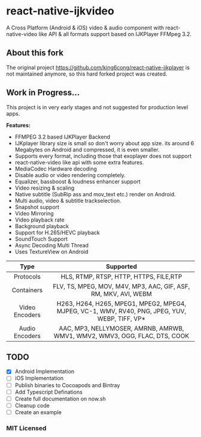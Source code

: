 # react-native-ijkvideo

A Cross Platform (Android & iOS) video & audio component with react-native-video like API & all formats support based on IJKPlayer FFMpeg 3.2.

## About this fork

The original project https://github.com/king6cong/react-native-ijkplayer is not maintained anymore, so this hard forked project was created.

## Work in Progress...

This project is in very early stages and not suggested for production level apps.

**Features:**

- FFMPEG 3.2 based IJKPlayer Backend
- IJKplayer library size is small so don't worry about app size. its around 6 Megabytes on Android and compressed, it is even smaller.
- Supports every format, including those that exoplayer does not support
- react-native-video like api with some extra features.
- MediaCodec Hardware decoding
- Disable audio or video rendering completely.
- Equalizer, bassboost & loudness enhancer support
- Video resizing & scaling
- Native subtitle (SubRip ass and mov_text etc.) render on Android.
- Multi audio, video & subtitle trackselection.
- Snapshot support
- Video Mirroring
- Video playback rate
- Background playback
- Support for H.265/HEVC playback
- SoundTouch Support
- Async Decoding Multi Thread
- Uses TextureView on Android

|      Type      |                                            Supported                                            |
| :------------: | :---------------------------------------------------------------------------------------------: |
|   Protocols    |                             HLS, RTMP, RTSP, HTTP, HTTPS, FILE,RTP                              |
|   Containers   |                 FLV, TS, MPEG, MOV, M4V, MP3, AAC, GIF, ASF, RM, MKV, AVI, WEBM                 |
| Video Encoders | H263, H264, H265, MPEG1, MPEG2, MPEG4, MJPEG, VC-1, WMV, RV40, PNG, JPEG, YUV, WEBP, TIFF, VP\* |
| Audio Encoders |           AAC, MP3, NELLYMOSER, AMRNB, AMRWB, WMV1, WMV2, WMV3, OGG, FLAC, DTS, COOK            |

## TODO

- [x] Android Implementation
- [ ] iOS Implementation
- [ ] Publish binaries to Cocoapods and Bintray
- [ ] Add Typescript Definations
- [ ] Create full documentation on now.sh
- [ ] Cleanup code
- [ ] Create an example

### MIT Licensed
